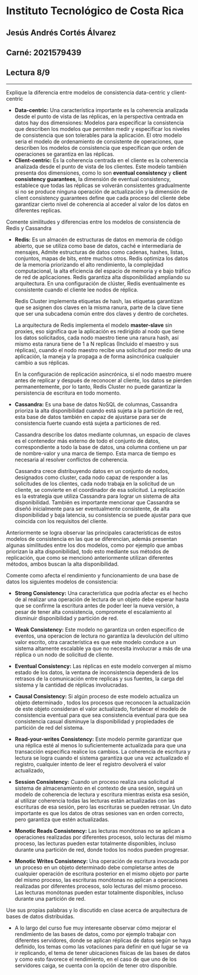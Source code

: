 # Instituto Tecnológico de Costa Rica
## Jesús Andrés Cortés Álvarez
## Carné: 2021579439
## Lectura 8/9

---

Explique la diferencia entre modelos de consistencia data-centric y client-centric

* **Data-centric:** Una característica importante es la coherencia analizada desde el punto de vista de las réplicas, en la perspectiva centrada en datos hay dos dimensiones: Modelos para especificar la consistencia que describen los modelos que permiten medir y especificar los niveles de consistencia que son tolerables para la aplicación. El otro modelo seria el modelo de ordenamiento de consistente de operaciones, que describen los modelos de consistencia que especifican que orden de operaciones se garantiza en las réplicas.
* **Client-centric:** Es la coherencia centrada en el cliente es la coherencia analizada desde el punto de vista de los clientes. Este modelo también presenta dos dimensiones, como lo son **eventual consistency** y **client consistency guarantees**, la dimensión de eventual consistency, establece que todas las réplicas se volverán consistentes gradualmente si no se produce ninguna operación de actualización y la dimensión de client consistency guarantees define que cada proceso del cliente debe garantizar cierto nivel de coherencia al acceder al valor de los datos en diferentes replicas.

Comente similitudes y diferencias entre los modelos de consistencia de Redis y Cassandra

* **Redis:** Es un almacén de estructuras de datos en memoria de código abierto, que se utiliza como base de datos, caché e intermediaria de mensajes, Admite estructuras de datos como cadenas, hashes, listas, conjuntos, mapas de bits, entre muchos otros. Redis optimiza los datos de la memoria priorizando el alto rendimiento, la complejidad computacional, la alta eficiencia del espacio de memoria y e bajo tráfico de red de aplicaciones. Redis garantiza alta disponibilidad ampliando su arquitectura. En una configuración de clúster, Redis eventualmente es consistente cuando el cliente lee nodos de réplica. 

    Redis Cluster implementa etiquetas de hash, las etiquetas garantizan que se asignen dos claves en la misma ranura, parte de la clave tiene que ser una subcadena común entre dos claves y dentro de corchetes.

    La arquitectura de Redis implementa el modelo **master-slave** sin proxies, eso significa que la aplicación es redirigido al nodo que tiene los datos solicitados, cada nodo maestro tiene una ranura hash, así mismo esta ranura tiene de 1 a N replicas (Incluido el maestro y sus réplicas), cuando el nodo maestro recibe una solicitud por medio de una aplicación, la maneja y la propaga a de forma asincrónica cualquier cambio a sus réplicas.

    En la configuración de replicación asincrónica, si el nodo maestro muere antes de replicar y después de reconocer al cliente, los datos se pierden permanentemente, por lo tanto, Redis Cluster no puede garantizar la persistencia de escritura en todo momento.

* **Cassandra:** Es una base de datos NoSQL de columnas, Cassandra prioriza la alta disponibilidad cuando está sujeta a la partición de red, esta base de datos también en capaz de ajustarse para ser de consistencia fuerte cuando está sujeta a particiones de red.

    Cassandra describe los datos mediante columnas, un espacio de claves es el contenedor más externo de todo el conjunto de datos, correspondiente a todo la base de datos, una columna contiene un par de nombre-valor y una marca de tiempo. Esta marca de tiempo es necesaria al resolver conflictos de coherencia.

    Cassandra crece distribuyendo datos en un conjunto de nodos, designados como cluster, cada nodo capaz de responder a las solicitudes de los clientes, cada nodo trabaja en la solicitud de un cliente, se convierte en el coordinador de esa solicitud. La replicación es la estrategia que utiliza Cassandra para lograr un sistema de alta disponibilidad. También es importante mencionar que Cassandra se diseñó inicialmente para ser eventualmente consistente, de alta disponibilidad y baja latencia, su consistencia se puede ajustar para que coincida con los requisitos del cliente.

Anteriormente se logra observar las principales características de estos modelos de consistencia en las que se diferencian, además presentan algunas similitudes entre los dos modelos, como por ejemplo que ambas priorizan la alta disponibilidad, todo esto mediante sus métodos de replicación, que como se mencionó anteriormente utilizan diferentes métodos, ambos buscan la alta disponibilidad.


Comente como afecta el rendimiento y funcionamiento de una base de datos los siguientes modelos de consistencia:

* **Strong Consistency:** Una característica que podría afectar es el hecho de al realizar una operación de lectura de un objeto debe esperar hasta que se confirme la escritura antes de poder leer la nueva versión, a pesar de tener alta consistencia, compromete el escalamiento al disminuir disponibilidad y partición de red.

* **Weak Consistency:** Este modelo no garantiza un orden especifico de eventos, una operacion de lectura no garantiza la devolución del ultimo valor escrito, otra característica es que este modelo conduce a un sistema altamente escalable ya que no necesita involucrar a más de una réplica o un nodo de solicitud de cliente.

* **Eventual Consistency:** Las réplicas en este modelo convergen  al mismo estado de los datos, la ventana de inconsistencia dependerá de los retrasos de la comunicación entre replicas y sus fuentes, la carga del sistema y la cantidad de réplicas involucradas.

* **Causal Consistency:** Si algún proceso de este modelo actualiza un objeto determinado , todos los procesos que reconocen la actualización de este objeto consideran el valor actualizado, fortalecer el modelo de consistencia eventual para que sea consistencia eventual para que sea consistencia casual disminuye la disponibilidad y propiedades de partición de red del sistema.

* **Read-your-writes Consistency:** Este modelo permite garantizar que una réplica esté al menos lo suficientemente actualizada para que una transacción especifica realice los cambios. La coherencia de escritura y lectura se logra cuando el sistema garantiza que una vez actualizado el registro, cualquier intento de leer el registro devolverá el valor actualizado,               

* **Session Consistency:** Cuando un proceso realiza una solicitud al sistema de almacenamiento en el contexto de una sesión, seguirá un modelo de coherencia de lectura y escritura mientras exista esa sesión, al utilizar coherencia todas las lecturas están actualizadas con las escrituras de esa sesión, pero las escrituras se pueden retrasar. Un dato importante es que los datos de otras sesiones van en orden correcto, pero garantiza que estén actualizadas.

* **Monotic Reads Consistency:** Las lecturas monótonas no se aplican a operaciones realizadas por diferentes procesos, solo lecturas del mismo proceso, las lecturas pueden estar totalmente disponibles, incluso durante una partición de red, donde todos los nodos pueden progresar.

* **Monotic Writes Consistency:** Una operación de escritura  invocada por un proceso en un objeto determinado debe completarse antes de cualquier operación de escritura posterior en el mismo objeto por parte del mismo proceso, las escrituras monótonas no aplican a operaciones realizadas por diferentes procesos, solo lecturas del mismo proceso. Las lecturas monótonas pueden estar totalmente disponibles, incluso durante una partición de red.

Use sus propias palabras y lo discutido en clase acerca de arquitectura de bases de datos distribuidas.

* A lo largo del curso fue muy interesante observar cómo mejorar el rendimiento de las bases de datos, como por ejemplo trabajar con diferentes servidores, donde se aplican réplicas de datos según se haya definido, los temas como las votaciones para definir en qué lugar se va ir replicando, el tema de tener ubicaciones físicas de las bases de datos y como esto favorece el rendimiento, en el caso de que uno de los servidores caiga, se cuenta con la opción de tener otro disponible.

